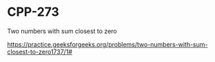 # CPP-273
Two numbers with sum closest to zero







https://practice.geeksforgeeks.org/problems/two-numbers-with-sum-closest-to-zero1737/1#
